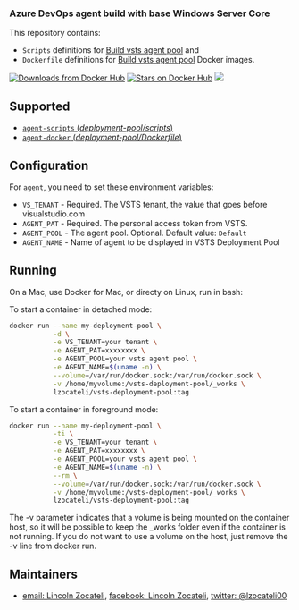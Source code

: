 ### Azure DevOps agent build with base Windows Server Core

This repository contains: 
- `Scripts` definitions for [Build vsts agent pool](https://github.com/lincolnzocateli/vsts-deployment-pool/tree/master/agent) and 
- `Dockerfile` definitions for [Build vsts agent pool](https://github.com/lincolnzocateli/vsts-deployment-pool/tree/master/docker) Docker images.

[![Downloads from Docker Hub](https://img.shields.io/docker/pulls/lzocateli/vsts-deployment-pool.svg)](https://registry.hub.docker.com/u/lzocateli/vsts-deployment-pool)
[![Stars on Docker Hub](https://img.shields.io/docker/stars/lzocateli/vsts-deployment-pool.svg)](https://registry.hub.docker.com/u/lzocateli/vsts-deployment-pool) 
[![](https://images.microbadger.com/badges/image/lzocateli/vsts-deployment-pool.svg)](https://microbadger.com/images/lzocateli/vsts-deployment-pool "Get your own image badge on microbadger.com")

## Supported

- [`agent-scripts` (*deployment-pool/scripts*)](https://github.com/lincolnzocateli/vsts-deployment-pool/blob/master/agent)
- [`agent-docker` (*deployment-pool/Dockerfile*)](https://github.com/lincolnzocateli/vsts-deployment-pool/blob/master/docker/Dockerfile)

## Configuration

For `agent`, you need to set these environment variables:

* `VS_TENANT` - Required. The VSTS tenant, the value that goes before visualstudio.com
* `AGENT_PAT` - Required. The personal access token from VSTS. 
* `AGENT_POOL` - The agent pool. Optional. Default value: `Default`
* `AGENT_NAME` - Name of agent to be displayed in VSTS Deployment Pool

## Running

On a Mac, use Docker for Mac, or directy on Linux, run in bash:

To start a container in detached mode:

````bash
docker run --name my-deployment-pool \
           -d \
           -e VS_TENANT=your tenant \
           -e AGENT_PAT=xxxxxxxx \
           -e AGENT_POOL=your vsts agent pool \
           -e AGENT_NAME=$(uname -n) \
           --volume=/var/run/docker.sock:/var/run/docker.sock \
           -v /home/myvolume:/vsts-deployment-pool/_works \
           lzocateli/vsts-deployment-pool:tag
````

To start a container in foreground mode:

````bash
docker run --name my-deployment-pool \
           -ti \
           -e VS_TENANT=your tenant \
           -e AGENT_PAT=xxxxxxxx \
           -e AGENT_POOL=your vsts agent pool \
           -e AGENT_NAME=$(uname -n) \
           --rm \
           --volume=/var/run/docker.sock:/var/run/docker.sock \
           -v /home/myvolume:/vsts-deployment-pool/_works \
           lzocateli/vsts-deployment-pool:tag
````

The -v parameter indicates that a volume is being mounted on the container host, 
so it will be possible to keep the _works folder even if the container is not running.
If you do not want to use a volume on the host, just remove the -v line from docker run.

## Maintainers

* [email: Lincoln Zocateli](mailto:lzocateli00@outlook.com), [facebook: Lincoln Zocateli](https://www.facebook.com/lzocateli00), [twitter: @lzocateli00](https://twitter.com/lzocateli00)


